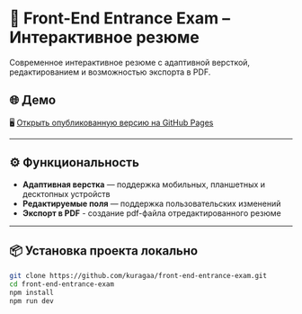 # 💼 Front-End Entrance Exam – Интерактивное резюме

Современное интерактивное резюме с адаптивной версткой, редактированием и возможностью экспорта в PDF.

## 🌐 Демо

🖥️ [Открыть опубликованную версию на GitHub Pages](https://kuragaa.github.io/front-end-entrance-exam/)

---

## ⚙️ Функциональность

- **Адаптивная верстка** — поддержка мобильных, планшетных и десктопных устройств
- **Редактируемые поля** — поддержка пользовательских изменений
- **Экспорт в PDF** - создание pdf-файла отредактированного резюме

---

## 📦 Установка проекта локально

```bash
git clone https://github.com/kuragaa/front-end-entrance-exam.git
cd front-end-entrance-exam
npm install
npm run dev

